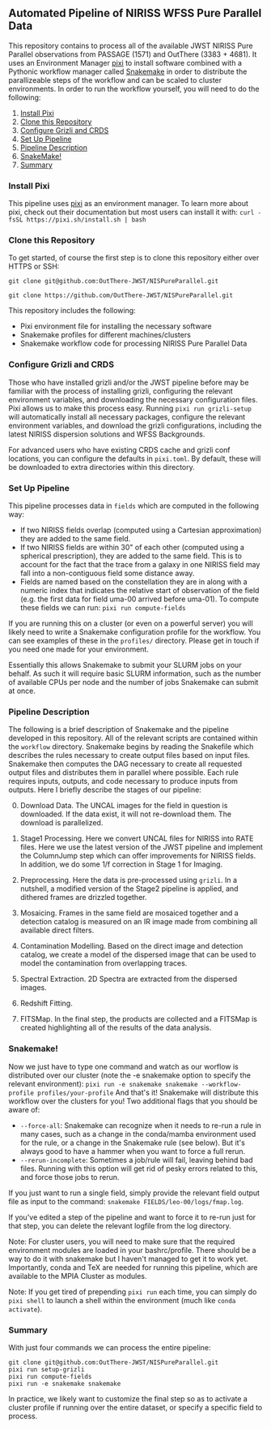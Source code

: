 ## Automated Pipeline of NIRISS WFSS Pure Parallel Data

This repository contains to process all of the available JWST NIRISS Pure Parallel observations from PASSAGE (1571) and OutThere (3383 + 4681). It uses an Environment Manager [pixi](https://pixi.sh/latest/) to install software combined with a Pythonic workflow manager called [Snakemake](https://snakemake.readthedocs.io/en/stable/) in order to distribute the parallizeable steps of the workflow and can be scaled to cluster environments. In order to run the workflow yourself, you will need to do the following:

1. [Install Pixi](#install-pixi)
2. [Clone this Repository](#clone-this-repository) 
3. [Configure Grizli and CRDS](#configure-grizli-and-crds)
4. [Set Up Pipeline](#set-up-pipeline)
5. [Pipeline Description](#pipeline-description)
5. [SnakeMake!](#snakemake)
6. [Summary](#summary)

### Install Pixi
This pipeline uses [pixi](https://pixi.sh/latest/) as an environment manager. To learn more about pixi, check out their documentation but most users can install it with:
`curl -fsSL https://pixi.sh/install.sh | bash`

### Clone this Repository
To get started, of course the first step is to clone this repository either over HTTPS or SSH:

`git clone git@github.com:OutThere-JWST/NISPureParallel.git`

`git clone https://github.com/OutThere-JWST/NISPureParallel.git`

This repository includes the following:

- Pixi environment file for installing the necessary software
- Snakemake profiles for different machines/clusters
- Snakemake workflow code for processing NIRISS Pure Parallel Data


### Configure Grizli and CRDS
Those who have installed grizli and/or the JWST pipeline before may be familiar with the process of installing grizli, configuring the relevant environment variables, and downloading the necessary configuration files. Pixi allows us to make this process easy. Running `pixi run grizli-setup` will automatically install all necessary packages, configure the relevant environment variables, and download the grizli configurations, including the latest NIRISS dispersion solutions and WFSS Backgrounds.

For advanced users who have existing CRDS cache and grizli conf locations, you can configure the defaults in `pixi.toml`. By default, these will be downloaded to extra directories within this directory. 


### Set Up Pipeline
This pipeline processes data in `fields` which are computed in the following way:
- If two NIRISS fields overlap (computed using a Cartesian approximation) they are added to the same field.
- If two NIRISS fields are within 30" of each other (computed using a spherical prescription), they are added to the same field. This is to account for the fact that the trace from a galaxy in one NIRISS field may fall into a non-contiguous field some distance away.
- Fields are named based on the constellation they are in along with a numeric index that indicates the relative start of observation of the field (e.g. the first data for field uma-00 arrived before uma-01).
To compute these fields we can run: `pixi run compute-fields`

If you are running this on a cluster (or even on a powerful server) you will likely need to write a Snakemake configuration profile for the workflow. You can see examples of these in the `profiles/` directory. Please get in touch if you need one made for your environment.

Essentially this allows Snakemake to submit your SLURM jobs on your behalf. As such it will require basic SLURM information, such as the number of available CPUs per node and the number of jobs Snakemake can submit at once. 

### Pipeline Description
The following is a brief description of Snakemake and the pipeline developed in this repository. All of the relevant scripts are contained within the `workflow` directory. Snakemake begins by reading the Snakefile which describes the rules necessary to create output files based on input files. Snakemake then computes the DAG necessary to create all requested output files and distributes them in parallel where possible. Each rule requires inputs, outputs, and code necessary to produce inputs from outputs. Here I briefly describe the stages of our pipeline:

0) Download Data. The UNCAL images for the field in question is downloaded. If the data exist, it will not re-download them. The download is parallelized.

1) Stage1 Processing. Here we convert UNCAL files for NIRISS into RATE files. Here we use the latest version of the JWST pipeline and implement the ColumnJump step which can offer improvements for NIRISS fields. In addition, we do some 1/f correction in Stage 1 for Imaging.

2) Preprocessing. Here the data is pre-processed using `grizli`. In a nutshell, a modified version of the Stage2 pipeline is applied, and dithered frames are drizzled together.

3) Mosaicing. Frames in the same field are mosaiced together and a detection catalog is measured on an IR image made from combining all available direct filters.

4) Contamination Modelling. Based on the direct image and detection catalog, we create a model of the dispersed image that can be used to model the contamination from overlapping traces. 

5) Spectral Extraction. 2D Spectra are extracted from the dispersed images. 

6) Redshift Fitting. 

7) FITSMap. In the final step, the products are collected and a FITSMap is created highlighting all of the results of the data analysis.

### Snakemake!
Now we just have to type one command and watch as our worflow is distributed over our cluster (note the -e snakemake option to specify the relevant environment):
`pixi run -e snakemake snakemake --workflow-profile profiles/your-profile`
And that's it! Snakemake will distribute this workflow over the clusters for you! Two additional flags that you should be aware of:
- `--force-all`: Snakemake can recognize when it needs to re-run a rule in many cases, such as a change in the conda/mamba environment used for the rule, or a change in the Snakemake rule (see below). But it's always good to have a hammer when you want to force a full rerun.
- `--rerun-incomplete`: Sometimes a job/rule will fail, leaving behind bad files. Running with this option will get rid of pesky errors related to this, and force those jobs to rerun. 

If you just want to run a single field, simply provide the relevant field output file as input to the command: `snakemake FIELDS/leo-00/logs/fmap.log`.

If you've edited a step of the pipeline and want to force it to re-run just for that step, you can delete the relevant logfile from the log directory.

Note: For cluster users, you will need to make sure that the required environment modules are loaded in your bashrc/profile. There should be a way to do it with snakemake but I haven't managed to get it to work yet. Importantly, conda and TeX are needed for running this pipeline, which are available to the MPIA Cluster as modules.

Note: If you get tired of prepending `pixi run` each time, you can simply do `pixi shell` to launch a shell within the environment (much like `conda activate`).

### Summary
With just four commands we can process the entire pipeline:
```
git clone git@github.com:OutThere-JWST/NISPureParallel.git
pixi run setup-grizli
pixi run compute-fields
pixi run -e snakemake snakemake
```
In practice, we likely want to customize the final step so as to activate a cluster profile if running over the entire dataset, or specify a specific field to process. 
